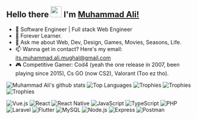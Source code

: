 ## Hello there <img src="https://github.com/TheDudeThatCode/TheDudeThatCode/blob/master/Assets/Hi.gif" width="29px"> I'm [Muhammad Ali!](https://www.linkedin.com/in/muhammad-ali-4ab631198/)

- 🔭 Software Engineer | Full stack Web Engineer
- 🌱 Forever Learner.
- 💬 Ask me about Web, Dev, Design, Games, Movies, Seasons, Life.
- 📫 Wanna get in contact? Here's my email: its.muhammad.ali.mughal@gmail.com
- 🎮 Competitive Gamer: Cod4 (yeah the one release in 2007, been playing since 2015), Cs GO (now CS2), Valorant (Too ez tho).

![Muhammad Ali's github stats](https://github-readme-stats.vercel.app/api?username=muhammad-ali-pk&show_icons=true&hide_border=true&count_private=true)
![Top Languages](https://github-readme-stats.vercel.app/api/top-langs/?username=muhammad-ali-pk&show_icons=true&hide_border=true)
![Trophies](https://github-profile-trophy.vercel.app/?username=muhammad-ali-pk&theme=radical&no-frame=true&title=MultiCommit,Repositories,Contributors,PullRequests,Issues)
![Trophies](https://github-profile-trophy.vercel.app/?username=muhammad-ali-pk&theme=radical&no-frame=true&title=Stars,Forks,Commits,Followers)
![Trophies](https://github-profile-trophy.vercel.app/?username=muhammad-ali-pk&theme=radical&no-frame=true&title=Languages,RepositoriesCreated,ContributedTo,TopLang)

![Vue.js](https://img.shields.io/badge/Vue.js-4FC08D?style=flat&logo=vue.js&logoColor=white)
![React](https://img.shields.io/badge/React-61DAFB?style=flat&logo=react&logoColor=black)
![React Native](https://img.shields.io/badge/React%20Native-61DAFB?style=flat&logo=react&logoColor=white)
![JavaScript](https://img.shields.io/badge/JavaScript-F7DF1E?style=flat&logo=javascript&logoColor=black)
![TypeScript](https://img.shields.io/badge/TypeScript-007ACC?style=flat&logo=typescript&logoColor=white)
![PHP](https://img.shields.io/badge/PHP-777BB4?style=flat&logo=php&logoColor=white)
![Laravel](https://img.shields.io/badge/Laravel-FF2D20?style=flat&logo=laravel&logoColor=white)
![Flutter](https://img.shields.io/badge/Flutter-02569B?style=flat&logo=flutter&logoColor=white)
![MySQL](https://img.shields.io/badge/MySQL-4479A1?style=flat&logo=mysql&logoColor=white)
![Node.js](https://img.shields.io/badge/Node.js-339933?style=flat&logo=node.js&logoColor=white)
![Express](https://img.shields.io/badge/Express-000000?style=flat&logo=express&logoColor=white)
![Postman](https://img.shields.io/badge/Postman-FF6C37?style=flat&logo=postman&logoColor=white)
